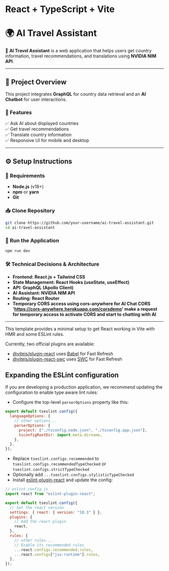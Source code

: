 # React + TypeScript + Vite

# 🌍 AI Travel Assistant

🚀 **AI Travel Assistant** is a web application that helps users get country information, travel recommendations, and translations using **NVIDIA NIM API**.

---

## 📖 Project Overview

This project integrates **GraphQL** for country data retrieval and an **AI Chatbot** for user interactions.

### **🔹 Features**

✅ Ask AI about displayed countries  
✅ Get travel recommendations  
✅ Translate country information  
✅ Responsive UI for mobile and desktop

---

## ⚙️ **Setup Instructions**

### **🔧 Requirements**

- **Node.js** (v18+)
- **npm** or **yarn**
- **Git**

### **📥 Clone Repository**

```sh
git clone https://github.com/your-username/ai-travel-assistant.git
cd ai-travel-assistant
```

### **🚀 Run the Application**

```sh
npm run dev
```

### **🛠️ Technical Decisions & Architecture**

- **Frontend: React.js + Tailwind CSS**
- **State Management: React Hooks (useState, useEffect)**
- **API: GraphQL (Apollo Client)**
- **AI Assistant: NVIDIA NIM API**
- **Routing: React Router**
- **Temporary CORS access using cors-anywhere for AI Chat CORS 'https://cors-anywhere.herokuapp.com/corsdemo' make a request for temporary access to activate CORS and start to chatting with AI**

---

This template provides a minimal setup to get React working in Vite with HMR and some ESLint rules.

Currently, two official plugins are available:

- [@vitejs/plugin-react](https://github.com/vitejs/vite-plugin-react/blob/main/packages/plugin-react/README.md) uses [Babel](https://babeljs.io/) for Fast Refresh
- [@vitejs/plugin-react-swc](https://github.com/vitejs/vite-plugin-react-swc) uses [SWC](https://swc.rs/) for Fast Refresh

## Expanding the ESLint configuration

If you are developing a production application, we recommend updating the configuration to enable type aware lint rules:

- Configure the top-level `parserOptions` property like this:

```js
export default tseslint.config({
  languageOptions: {
    // other options...
    parserOptions: {
      project: ["./tsconfig.node.json", "./tsconfig.app.json"],
      tsconfigRootDir: import.meta.dirname,
    },
  },
});
```

- Replace `tseslint.configs.recommended` to `tseslint.configs.recommendedTypeChecked` or `tseslint.configs.strictTypeChecked`
- Optionally add `...tseslint.configs.stylisticTypeChecked`
- Install [eslint-plugin-react](https://github.com/jsx-eslint/eslint-plugin-react) and update the config:

```js
// eslint.config.js
import react from "eslint-plugin-react";

export default tseslint.config({
  // Set the react version
  settings: { react: { version: "18.3" } },
  plugins: {
    // Add the react plugin
    react,
  },
  rules: {
    // other rules...
    // Enable its recommended rules
    ...react.configs.recommended.rules,
    ...react.configs["jsx-runtime"].rules,
  },
});
```

